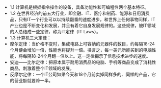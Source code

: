 - 1.1 计算机是根据指令操作的设备，具备功能性和可编程性两个基本特征。
- 1.2 在世界经济的前五大行业，即金融、IT、医疗和制药、能源和日用消费品，只有IT一个行业可以以持续翻番的速度进步。和世界上任何事物同样，IT产业也是不断变化和发展，并且有着它自身发展规律的。这些规律，被IT领域的人总结成一些定律，称为IT定律（IT Laws）。
- 1.3 计算机三大定律：
 - 摩尔定律：当价格不变时，集成电路上可容纳的元器件的数目，约每隔18-24个月便会增加一倍，性能也将提升一倍。换言之，每一美元所能买到的电脑性能，将每隔18-24个月翻一倍以上。这一定律揭示了信息技术进步的速度。
 - 安迪——比尔定律：把原本属于耐用消费品的电脑、手机等商品变成了消耗性商品，刺激着整个IT领域的发展。
 - 反摩尔定律：一个IT公司如果今天和18个月前卖掉同样多的、同样的产品，它的营业额就要降一半。
